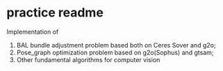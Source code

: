 # practice readme

Implementation of 
1. BAL bundle adjustment problem based both on Ceres Sover and g2o;
2. Pose_graph optimization problem based on g2o(Sophus) and gtsam;
3. Other fundamental algorithms for computer vision

